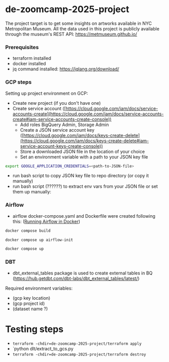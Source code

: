# de-zoomcamp-2025-project

The project target is to get some insights on artworks available in NYC Metropolitan Museum. All the data used in this project is publicly available through the museum's REST API: https://metmuseum.github.io/

### Prerequisites
- terraform installed
- docker installed
- jq command installed: https://jqlang.org/download/

### GCP steps
Setting up project environment on GCP:
- Create new project (if you don't have one)
- Create service account ([https://cloud.google.com/iam/docs/service-accounts-create](https://cloud.google.com/iam/docs/service-accounts-create#iam-service-accounts-create-console))
    - Add roles BigQuery Admin, Storage Admin
    - Create a JSON service account key ([https://cloud.google.com/iam/docs/keys-create-delete](https://cloud.google.com/iam/docs/keys-create-delete#iam-service-account-keys-create-console))
    - Store a downloaded JSON file in the location of your choice
    - Set an environment variable with a path to your JSON key file

```sh
export GOOGLE_APPLICATION_CREDENTIALS=<path-to-JSON-file>
```

- run bash script to copy JSON key file to repo directory (or copy it manually)
- run bash script (??????) to extract env vars from your JSON file or set them up manually:

### Airflow

- airflow docker-compose.yaml and Dockerfile were created following this: ([Running Airflow in Docker](https://airflow.apache.org/docs/apache-airflow/stable/howto/docker-compose/index.html))


```sh
docker compose build
```


```sh
docker compose up airflow-init
```

```sh
docker compose up
```

### DBT

- dbt_external_tables package is used to create external tables in BQ (https://hub.getdbt.com/dbt-labs/dbt_external_tables/latest/)


Required environment variables:
- (gcp key location)
- (gcp project id)
- (dataset name ?)



# Testing steps

- `terraform -chdir=de-zoomcamp-2025-project/terraform apply`
- `python dlt/extract_to_gcs.py
- `terraform -chdir=de-zoomcamp-2025-project/terraform destroy`